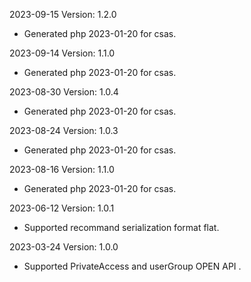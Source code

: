 2023-09-15 Version: 1.2.0
- Generated php 2023-01-20 for csas.

2023-09-14 Version: 1.1.0
- Generated php 2023-01-20 for csas.

2023-08-30 Version: 1.0.4
- Generated php 2023-01-20 for csas.

2023-08-24 Version: 1.0.3
- Generated php 2023-01-20 for csas.

2023-08-16 Version: 1.1.0
- Generated php 2023-01-20 for csas.

2023-06-12 Version: 1.0.1
- Supported recommand serialization format flat.

2023-03-24 Version: 1.0.0
- Supported PrivateAccess and userGroup OPEN API .

